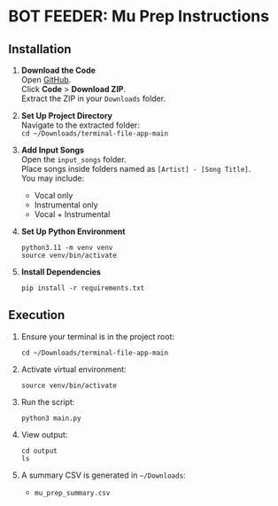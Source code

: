 # BOT FEEDER: Mu Prep Instructions

## Installation

1. **Download the Code**  
   Open [GitHub](#).  
   Click **Code** > **Download ZIP**.  
   Extract the ZIP in your `Downloads` folder.

2. **Set Up Project Directory**  
   Navigate to the extracted folder:  
   `cd ~/Downloads/terminal-file-app-main`

3. **Add Input Songs**  
   Open the `input_songs` folder.  
   Place songs inside folders named as `[Artist] - [Song Title]`.  
   You may include:  
   - Vocal only  
   - Instrumental only  
   - Vocal + Instrumental

4. **Set Up Python Environment**
   ```
   python3.11 -m venv venv
   source venv/bin/activate
   ```

5. **Install Dependencies**
   ```
   pip install -r requirements.txt
   ```

## Execution

1. Ensure your terminal is in the project root:
   ```
   cd ~/Downloads/terminal-file-app-main
   ```

2. Activate virtual environment:
   ```
   source venv/bin/activate
   ```

3. Run the script:
   ```
   python3 main.py
   ```

4. View output:
   ```
   cd output
   ls
   ```

5. A summary CSV is generated in `~/Downloads`:  
   - `mu_prep_summary.csv`
